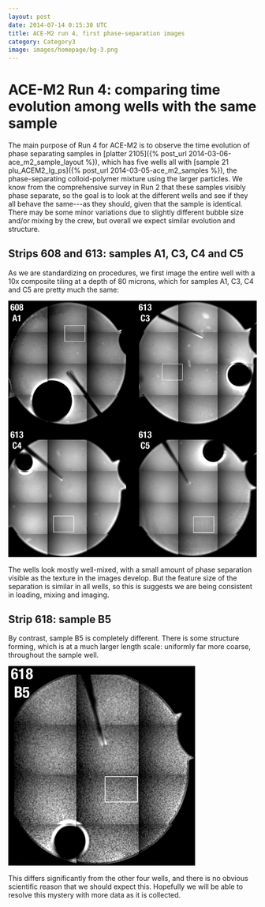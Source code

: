 ```yaml
---
layout: post
date: 2014-07-14 0:15:30 UTC
title: ACE-M2 run 4, first phase-separation images
category: Category3
image: images/homepage/bg-3.png
---
```


# ACE-M2 Run 4: comparing time evolution among wells with the same sample

The main purpose of Run 4 for ACE-M2 is to observe the time evolution of phase separating samples in [platter 2105]({% post_url 2014-03-06-ace_m2_sample_layout %}), which has five wells all with [sample 21 plu_ACEM2_lg_ps]({% post_url 2014-03-05-ace_m2_samples %}), the phase-separating colloid-polymer mixture using the larger particles. We know from the comprehensive survey in Run 2 that these samples visibly phase separate, so the goal is to look at the different wells and see if they all behave the same---as they should, given that the sample is identical. There may be some minor variations due to slightly different bubble size and/or mixing by the crew, but overall we expect similar evolution and structure.

## Strips 608 and 613: samples A1, C3, C4 and C5

As we are standardizing on procedures, we first image the entire well with a 10x composite tiling at a depth of 80 microns, which for samples A1, C3, C4 and C5 are pretty much the same:

![four similar phase-separating samples A1, C3, C4 and C5](/images/2014_07_14_ace_m2_run4/A1_C345_80uM_run4_web.png)

The wells look mostly well-mixed, with a small amount of phase separation visible as the texture in the images develop. But the feature size of the separation is similar in all wells, so this is suggests we are being consistent in loading, mixing and imaging.

## Strip 618: sample B5

By contrast, sample B5 is completely different. There is some structure forming, which is at a much larger length scale: uniformly far more coarse, throughout the sample well. 

![different-looking phase-separating sample B5](/images/2014_07_14_ace_m2_run4/B5_80uM_run4_web.png)

This differs significantly from the other four wells, and there is no obvious scientific reason that we should expect this. Hopefully we will be able to resolve this mystery with more data as it is collected.
